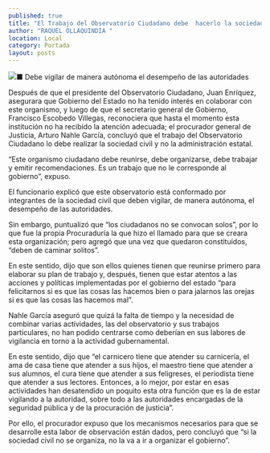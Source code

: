 ```yaml
---
published: true
title: "El Trabajo del Observatorio Ciudadano debe  hacerlo la sociedad civil, no el gobierno: Nahle"
author: "RAQUEL OLLAQUINDIA "
location: Local
category: Portada
layout: posts
---
```


![](http://i.imgur.com/rRZcoaym.jpg)■ Debe vigilar de manera autónoma el desempeño de las autoridades

Después de que el presidente del Observatorio Ciudadano, Juan Enríquez, asegurara que Gobierno del Estado no ha tenido interés en colaborar con este organismo, y luego de que el secretario general de Gobierno, Francisco Escobedo Villegas, reconociera que hasta el momento esta institución no ha recibido la atención adecuada; el procurador general de Justicia, Arturo Nahle García, concluyó que el trabajo del Observatorio Ciudadano lo debe realizar la sociedad civil y no la administración estatal.

“Este organismo ciudadano debe reunirse, debe organizarse, debe trabajar y emitir recomendaciones. Es un trabajo que no le corresponde al gobierno”, expuso.

El funcionario explicó que este observatorio está conformado por integrantes de la sociedad civil que deben vigilar, de manera autónoma, el desempeño de las autoridades.

Sin embargo, puntualizó que “los ciudadanos no se convocan solos”, por lo que fue la propia Procuraduría la que hizo el llamado para que se creara esta organización; pero agregó que una vez que quedaron constituidos, “deben de caminar solitos”.

En este sentido, dijo que son ellos quienes tienen que reunirse primero para elaborar su plan de trabajo y, después, tienen que estar atentos a las acciones y políticas implementadas por el gobierno del estado “para felicitarnos si es que las cosas las hacemos bien o para jalarnos las orejas si es que las cosas las hacemos mal”.

Nahle García aseguró que quizá la falta de tiempo y la necesidad de combinar varias actividades, las del observatorio y sus trabajos particulares, no han podido centrarse como deberían en sus labores de vigilancia en torno a la actividad gubernamental.

En este sentido, dijo que “el carnicero tiene que atender su carnicería, el ama de casa tiene que atender a sus hijos, el maestro tiene que atender a sus alumnos, el cura tiene que atender a sus feligreses, el periodista tiene que atender a sus lectores. Entonces, a lo mejor, por estar en esas actividades han desatendido un poquito esta otra función que es la de estar vigilando a la autoridad, sobre todo a las autoridades encargadas de la seguridad pública y de la procuración de justicia”.

Por ello, el procurador expuso que los mecanismos necesarios para que se desarrolle esta labor de observación están dados, pero concluyó que “si la sociedad civil no se organiza, no la va a ir a organizar el gobierno”. 
